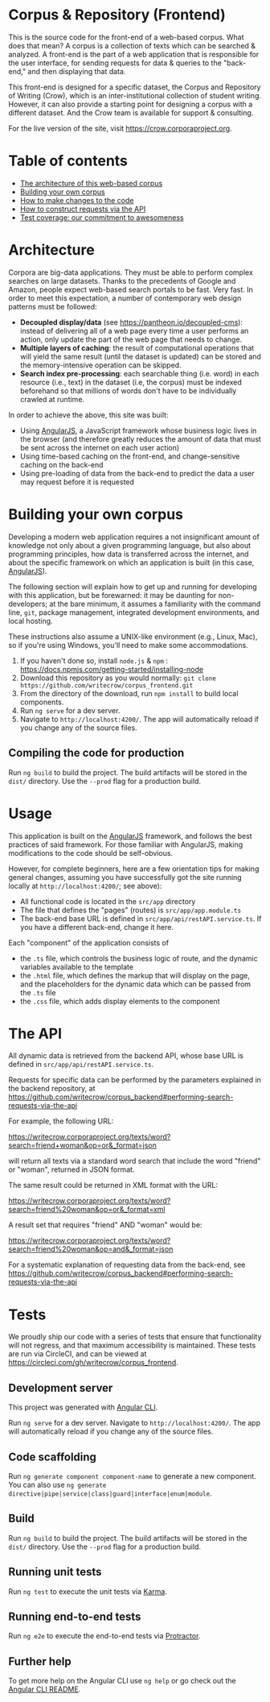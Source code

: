 # Corpus & Repository (Frontend)
This is the source code for the front-end of a web-based corpus. What does that mean? A corpus is a collection of texts which can be searched & analyzed. A front-end is the part of a web application that is responsible for the user interface, for sending requests for data & queries to the "back-end," and then displaying that data.

This front-end is designed for a specific dataset, the Corpus and Repository of Writing (Crow), which is an inter-institutional collection of student writing. However, it can also provide a starting point for designing a corpus with a different dataset. And the Crow team is available for support & consulting.

For the live version of the site, visit https://crow.corporaproject.org.

# Table of contents
* [The architecture of this web-based corpus](#architecture)
* [Building your own corpus](#building-your-own-corpus)
* [How to make changes to the code](#usage)
* [How to construct requests via the API](#the-api)
* [Test coverage: our commitment to awesomeness](#tests)

# Architecture
Corpora are big-data applications. They must be able to perform complex searches on large datasets. Thanks to the precedents of Google and Amazon, people expect web-based search portals to be fast. Very fast. In order to meet this expectation, a number of contemporary web design patterns must be followed:

- **Decoupled display/data** (see https://pantheon.io/decoupled-cms): instead of delivering all of a web page every time a user performs an action, only update the part of the web page that needs to change.
- **Multiple layers of caching**: the result of computational operations that will yield the same result (until the dataset is updated) can be stored and the memory-intensive operation can be skipped.
- **Search index pre-processing**: each searchable thing (i.e. word) in each resource (i.e., text) in the dataset (i.e, the corpus) must be indexed beforehand so that millions of words don't have to be individually crawled at runtime.

In order to achieve the above, this site was built:
- Using [AngularJS](https://angularjs.org/), a JavaScript framework whose business logic lives in the browser (and therefore greatly reduces the amount of data that must be sent across the internet on each user action)
- Using time-based caching on the front-end, and change-sensitive caching on the back-end
- Using pre-loading of data from the back-end to predict the data a user may request before it is requested

# Building your own corpus
Developing a modern web application requires a not insignificant amount of knowledge not only about a given programming language, but also about programming principles, how data is transferred across the internet, and about the specific framework on which an application is built (in this case, [AngularJS](https://angularjs.org/)). 

The following section will explain how to get up and running for developing with this application, but be forewarned: it may be daunting for non-developers; at the bare minimum, it assumes a familiarity with the command line, `git`, package management, integrated development environments, and local hosting.

These instructions also assume a UNIX-like environment (e.g., Linux, Mac), so if you're using Windows, you'll need to make some accommodations.


1. If you haven't done so, install `node.js` & `npm` : https://docs.npmjs.com/getting-started/installing-node
1. Download this repository as you would normally: `git clone https://github.com/writecrow/corpus_frontend.git`
1. From the directory of the download, run `npm install` to build local components.
1. Run `ng serve` for a dev server. 
1. Navigate to `http://localhost:4200/`. The app will automatically reload if you change any of the source files.

## Compiling the code for production

Run `ng build` to build the project. The build artifacts will be stored in the `dist/` directory. Use the `--prod` flag for a production build.

# Usage
This application is built on the [AngularJS](https://angularjs.org/) framework, and follows the best practices of said framework. For those familiar with AngularJS, making modifications to the code should be self-obvious.

However, for complete beginners, here are a few orientation tips for making general changes, assuming you have successfully got the site running locally at `http://localhost:4200/`; see above):

- All functional code is located in the `src/app` directory
- The file that defines the "pages" (routes) is `src/app/app.module.ts`
- The back-end base URL is defined in `src/app/api/restAPI.service.ts`. If you have a different back-end, change it here.

Each "component" of the application consists of 
- the `.ts` file, which controls the business logic of route, and the dynamic variables available to the template
- the `.html` file, which defines the markup that will display on the page, and the placeholders for the dynamic data which can be passed from the `.ts` file
- the `.css` file, which adds display elements to the component

# The API
All dynamic data is retrieved from the backend API, whose base URL is defined in `src/app/api/restAPI.service.ts`.

Requests for specific data can be performed by the parameters explained in the backend repository, at https://github.com/writecrow/corpus_backend#performing-search-requests-via-the-api

For example, the following URL:

https://writecrow.corporaproject.org/texts/word?search=friend+woman&op=or&_format=json

will return all texts via a standard word search that include the word "friend" or "woman", returned in JSON format. 

The same result could be returned in XML format with the URL:

https://writecrow.corporaproject.org/texts/word?search=friend%20woman&op=or&_format=xml

A result set that requires "friend" AND "woman" would be: 

https://writecrow.corporaproject.org/texts/word?search=friend%20woman&op=and&_format=json

For a systematic explanation of requesting data from the back-end, see https://github.com/writecrow/corpus_backend#performing-search-requests-via-the-api

# Tests
We proudly ship our code with a series of tests that ensure that functionality will not regress, and that maximum accessibility is maintained. These tests are run via CircleCI, and can be viewed at https://circleci.com/gh/writecrow/corpus_frontend.

## Development server
This project was generated with [Angular CLI](https://github.com/angular/angular-cli).

Run `ng serve` for a dev server. Navigate to `http://localhost:4200/`. The app will automatically reload if you change any of the source files.

## Code scaffolding

Run `ng generate component component-name` to generate a new component. You can also use `ng generate directive|pipe|service|class|guard|interface|enum|module`.

## Build

Run `ng build` to build the project. The build artifacts will be stored in the `dist/` directory. Use the `--prod` flag for a production build.

## Running unit tests

Run `ng test` to execute the unit tests via [Karma](https://karma-runner.github.io).

## Running end-to-end tests

Run `ng e2e` to execute the end-to-end tests via [Protractor](http://www.protractortest.org/).

## Further help

To get more help on the Angular CLI use `ng help` or go check out the [Angular CLI README](https://github.com/angular/angular-cli/blob/master/README.md).
